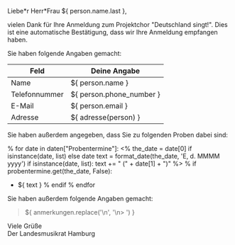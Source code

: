 Liebe\*r Herr\*Frau ${ person.name.last },

vielen Dank für Ihre Anmeldung zum Projektchor "Deutschland singt!". Dies ist
eine automatische Bestätigung, dass wir Ihre Anmeldung empfangen haben.

Sie haben folgende Angaben gemacht:

|Feld          |Deine Angabe              |
|--------------|--------------------------|
|Name          | ${ person.name }         |
|Telefonnummer | ${ person.phone_number } |
|E-Mail        | ${ person.email }        |
|Adresse       | ${ adresse(person) }   |

Sie haben außerdem angegeben, dass Sie zu folgenden Proben dabei sind:

% for date in daten["Probentermine"]:
<%
    the_date = date[0] if isinstance(date, list) else date
    text = format_date(the_date, 'E, d. MMMM yyyy')
    if isinstance(date, list):
        text += " (" + date[1] + ")" 
%>
% if probentermine.get(the_date, False):
- ${ text }
% endif
% endfor

Sie haben außerdem folgende Angaben gemacht:
> ${ anmerkungen.replace('\n', '\n> ') }

Viele Grüße  
Der Landesmusikrat Hamburg
